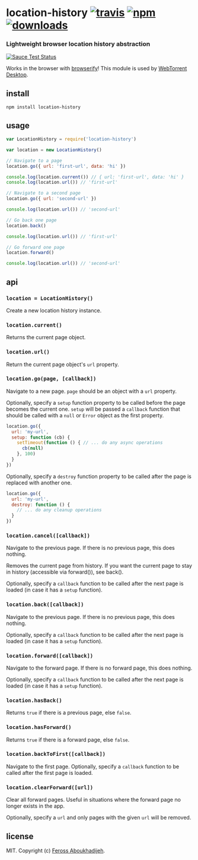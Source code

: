 # location-history [![travis][travis-image]][travis-url] [![npm][npm-image]][npm-url] [![downloads][downloads-image]][downloads-url]

[travis-image]: https://img.shields.io/travis/feross/location-history/master.svg
[travis-url]: https://travis-ci.org/feross/location-history
[npm-image]: https://img.shields.io/npm/v/location-history.svg
[npm-url]: https://npmjs.org/package/location-history
[downloads-image]: https://img.shields.io/npm/dm/location-history.svg
[downloads-url]: https://npmjs.org/package/location-history

### Lightweight browser location history abstraction

[![Sauce Test Status](https://saucelabs.com/browser-matrix/location-history.svg)](https://saucelabs.com/u/location-history)

Works in the browser with [browserify](http://browserify.org/)! This module is used by [WebTorrent Desktop](http://webtorrent.io/desktop).

## install

```
npm install location-history
```

## usage

```js
var LocationHistory = require('location-history')

var location = new LocationHistory()

// Navigate to a page
location.go({ url: 'first-url', data: 'hi' })

console.log(location.current()) // { url: 'first-url', data: 'hi' }
console.log(location.url()) // 'first-url'

// Navigate to a second page
location.go({ url: 'second-url' })

console.log(location.url()) // 'second-url'

// Go back one page
location.back()

console.log(location.url()) // 'first-url'

// Go forward one page
location.forward()

console.log(location.url()) // 'second-url'
```

## api

### `location = LocationHistory()`

Create a new location history instance.

### `location.current()`

Returns the current page object.

### `location.url()`

Return the current page object's `url` property.

### `location.go(page, [callback])`

Navigate to a new page. `page` should be an object with a `url` property.

Optionally, specify a `setup` function property to be called before the page
becomes the current one. `setup` will be passed a `callback` function that should
be called with a `null` or `Error` object as the first property.

```js
location.go({
  url: 'my-url',
  setup: function (cb) {
    setTimeout(function () { // ... do any async operations
      cb(null)
    }, 100)
  }
})
```

Optionally, specify a `destroy` function property to be called after the page is
replaced with another one.

```js
location.go({
  url: 'my-url',
  destroy: function () {
    // ... do any cleanup operations
  }
})
```

### `location.cancel([callback])`

Navigate to the previous page. If there is no previous page, this does nothing.

Removes the current page from history. If you want the current page to stay in history (accessible via forward()), see back().

Optionally, specify a `callback` function to be called after the next page is
loaded (in case it has a `setup` function).

### `location.back([callback])`

Navigate to the previous page. If there is no previous page, this does nothing.

Optionally, specify a `callback` function to be called after the next page is
loaded (in case it has a `setup` function).

### `location.forward([callback])`

Navigate to the forward page. If there is no forward page, this does nothing.

Optionally, specify a `callback` function to be called after the next page is
loaded (in case it has a `setup` function).

### `location.hasBack()`

Returns `true` if there is a previous page, else `false`.

### `location.hasForward()`

Returns `true` if there is a forward page, else `false`.

### `location.backToFirst([callback])`

Navigate to the first page. Optionally, specify a `callback` function to be
called after the first page is loaded.

### `location.clearForward([url])`

Clear all forward pages. Useful in situations where the forward page no longer
exists in the app.

Optionally, specify a `url` and only pages with the given `url` will be removed.

## license

MIT. Copyright (c) [Feross Aboukhadijeh](http://feross.org).
